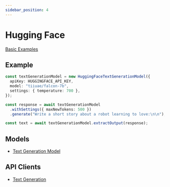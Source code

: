 ```yaml
---
sidebar_position: 4
---
```


# Hugging Face

[Basic Examples](https://github.com/lgrammel/ai-utils.js/tree/main/examples/basic/src/model/huggingface)

## Example

```ts
const textGenerationModel = new HuggingFaceTextGenerationModel({
  apiKey: HUGGINGFACE_API_KEY,
  model: "tiiuae/falcon-7b",
  settings: { temperature: 700 },
});

const response = await textGenerationModel
  .withSettings({ maxNewTokens: 500 })
  .generate("Write a short story about a robot learning to love:\n\n");

const text = await textGenerationModel.extractOutput(response);
```

## Models

- [Text Generation Model](/api/classes/HuggingFaceTextGenerationModel)

## API Clients

- [Text Generation](/api/modules/#generatehuggingfacetextcompletion)
